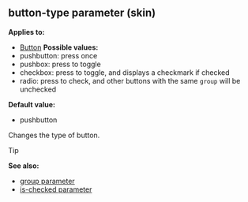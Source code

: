 ## button-type parameter (skin)


**Applies to:**
+   [Button](/ref/skin/control/button.md) 
**Possible values:**
+   pushbutton: press once
+   pushbox: press to toggle
+   checkbox: press to toggle, and displays a checkmark if checked
+   radio: press to check, and other buttons with the same `group` will
    be unchecked

**Default value:**
+   pushbutton


Changes the type of button.

> [!TIP] 
> **See also:**
> +   [group parameter](/ref/skin/param/group.md) 
> +   [is-checked parameter](/ref/skin/param/is-checked.md) 